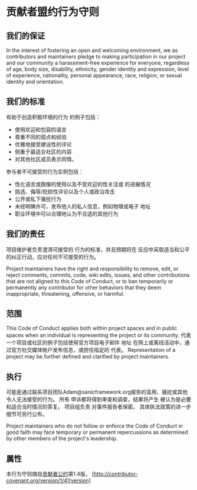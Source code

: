 # 贡献者盟约行为守则

## 我们的保证

In the interest of fostering an open and welcoming environment, we as
contributors and maintainers pledge to making participation in our project and
our community a harassment-free experience for everyone, regardless of age, body
size, disability, ethnicity, gender identity and expression, level of experience,
nationality, personal appearance, race, religion, or sexual identity and
orientation.

## 我们的标准

有助于创造积极环境的行为
的例子包括：

- 使用欢迎和包容的语言
- 尊重不同的观点和经验
- 优雅地接受建设性的评论
- 侧重于最适合社区的内容
- 对其他社区成员表示同情。

参与者不可接受的行为实例包括：

- 性化语言或图像的使用以及不受欢迎的性关注或
  的进展情况
- 挑选、侮辱/贬损性评论以及个人或政治攻击
- 公开或私下骚扰行为
- 未经明确许可，发布他人的私人信息，例如物理或电子
  地址
- 职业环境中可以合理地认为不合适的其他行为

## 我们的责任

项目维护者负责澄清可接受的
行为的标准，并且预期将在
反应中采取适当和公平的纠正行动，应对任何不可接受的行为。

Project maintainers have the right and responsibility to remove, edit, or
reject comments, commits, code, wiki edits, issues, and other contributions
that are not aligned to this Code of Conduct, or to ban temporarily or
permanently any contributor for other behaviors that they deem inappropriate,
threatening, offensive, or harmful.

## 范围

This Code of Conduct applies both within project spaces and in public spaces
when an individual is representing the project or its community.
代表一个项目或社区的例子包括使用官方项目电子邮件
地址 在网上或离线活动中，通过官方社交媒体帐户发布信息，或担任指定的
代表。 Representation of a project may be
further defined and clarified by project maintainers.

## 执行

可能是通过联系项目团队Adam\@sanicframework.org报告的滥用、骚扰或其他令人无法接受的行为。 所有
申诉都将得到审查和调查，结果将产生
被认为是必要和适合当时情况的答复。 项目组负责
对事件报告者保密。
具体执法政策的进一步细节可另行公布。

Project maintainers who do not follow or enforce the Code of Conduct in good
faith may face temporary or permanent repercussions as determined by other
members of the project's leadership.

## 属性

本行为守则摘自[贡献者公约][homepage]第1.4版，
[http://contributor-covenant.org/version/1/4][version]

[homepage]: http://contributor-Covenant.org

[version]: http://contributor-covenant.org/version/1/4/
